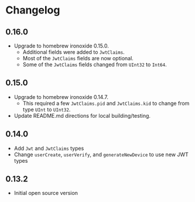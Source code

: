 # Changelog

## 0.16.0

- Upgrade to homebrew ironoxide 0.15.0.
  - Additional fields were added to `JwtClaims`.
  - Most of the `JwtClaims` fields are now optional.
  - Some of the `JwtClaims` fields changed from `UInt32` to `Int64`.

## 0.15.0

- Upgrade to homebrew ironoxide 0.14.7.
  - This required a few `JwtClaims.pid` and `JwtClaims.kid` to change from type `UInt` to `UInt32`.
- Update README.md directions for local building/testing.

## 0.14.0

- Add `Jwt` and `JwtClaims` types
- Change `userCreate`, `userVerify`, and `generateNewDevice` to use new JWT types

## 0.13.2

- Initial open source version
